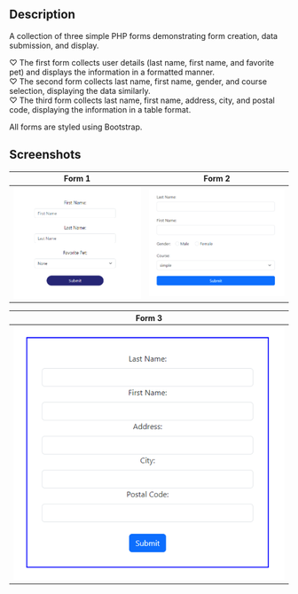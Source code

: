 ## Description
A collection of three simple PHP forms demonstrating form creation, data submission, and display.

♡ The first form collects user details (last name, first name, and favorite pet) and displays the information in a formatted manner.  
♡ The second form collects last name, first name, gender, and course selection, displaying the data similarly.  
♡ The third form collects last name, first name, address, city, and postal code, displaying the information in a table format.  

All forms are styled using Bootstrap.

## Screenshots

| Form 1 | Form 2 |
|--------|--------|
| ![Form 1](form1.png) | ![Form 2](form2.png) |

| Form 3 |
|--------|
| ![Form 3](form3.png) |
